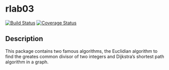 # rlab03

[![Build Status](https://travis-ci.org/nahfa911/rlab03.svg?branch=master)](https://travis-ci.org/nahfa911/rlab03)
[![Coverage Status](https://img.shields.io/codecov/c/github/nahfa911/rlab03/master.svg)](https://codecov.io/github/nahfa911/rlab03?branch=master)

## Description
This package contains two famous algorithms, the Euclidian algorithm to find the
greates common divisor of two integers and Dijkstra’s shortest path algorithm in a graph.
